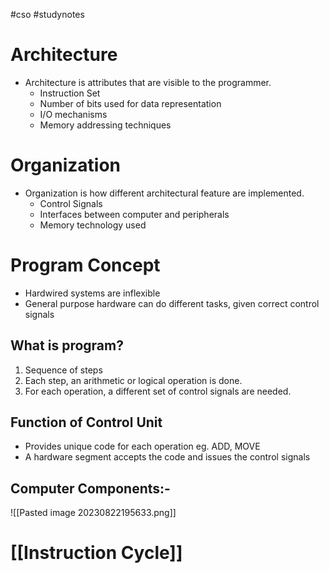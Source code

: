 #cso #studynotes

# Architecture

- Architecture is attributes that are visible to the programmer.
	- Instruction Set
	- Number of bits used for data representation
	- I/O mechanisms
	- Memory addressing techniques

# Organization

- Organization is how different architectural feature are implemented.
	- Control Signals
	- Interfaces between computer and peripherals
	- Memory technology used

# Program Concept

- Hardwired systems are inflexible
- General purpose hardware can do different tasks, given correct control signals

## What is program?
1. Sequence of steps
2. Each step, an arithmetic or logical operation is done.
3. For each operation, a different set of control signals are needed.

## Function of Control Unit 
- Provides unique code for each operation eg. ADD, MOVE
- A hardware segment accepts the code and issues the control signals
## Computer Components:-
![[Pasted image 20230822195633.png]]

# [[Instruction Cycle]]
